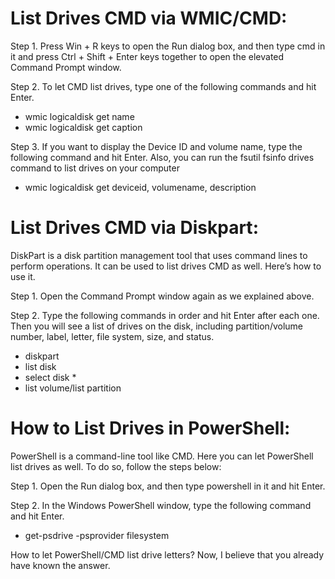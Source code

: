 List Drives CMD via WMIC/CMD:
============================

Step 1. Press Win + R keys to open the Run dialog box, and then type cmd in it and press Ctrl + Shift + Enter keys together to open the elevated Command Prompt window.

Step 2. To let CMD list drives, type one of the following commands and hit Enter.

 - wmic logicaldisk get name
 - wmic logicaldisk get caption

Step 3. If you want to display the Device ID and volume name, type the following command and hit Enter. Also, you can run the fsutil fsinfo drives command to list drives on your computer

 - wmic logicaldisk get deviceid, volumename, description

List Drives CMD via Diskpart:
============================

DiskPart is a disk partition management tool that uses command lines to perform operations. It can be used to list drives CMD as well. Here’s how to use it.

Step 1. Open the Command Prompt window again as we explained above.

Step 2. Type the following commands in order and hit Enter after each one. Then you will see a list of drives on the disk, including partition/volume number, label, letter, file system, size, and status.

 - diskpart
 - list disk
 - select disk *
 - list volume/list partition

How to List Drives in PowerShell:
================================

PowerShell is a command-line tool like CMD. Here you can let PowerShell list drives as well. To do so, follow the steps below:

Step 1. Open the Run dialog box, and then type powershell in it and hit Enter.

Step 2. In the Windows PowerShell window, type the following command and hit Enter.

 - get-psdrive -psprovider filesystem

How to let PowerShell/CMD list drive letters? Now, I believe that you already have known the answer.
